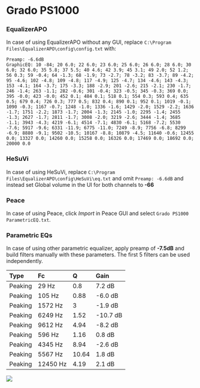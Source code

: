 # Grado PS1000

### EqualizerAPO
In case of using EqualizerAPO without any GUI, replace `C:\Program Files\EqualizerAPO\config\config.txt`
with:
```
Preamp: -6.6dB
GraphicEQ: 10 -84; 20 6.0; 22 6.0; 23 6.0; 25 6.0; 26 6.0; 28 6.0; 30 6.0; 32 6.0; 35 5.8; 37 5.5; 40 4.6; 42 3.9; 45 3.1; 49 2.0; 52 1.2; 56 0.3; 59 -0.4; 64 -1.3; 68 -1.9; 73 -2.7; 78 -3.2; 83 -3.7; 89 -4.2; 95 -4.6; 102 -4.8; 109 -4.8; 117 -4.9; 125 -4.7; 134 -4.6; 143 -4.3; 153 -4.1; 164 -3.7; 175 -3.3; 188 -2.9; 201 -2.6; 215 -2.1; 230 -1.7; 246 -1.4; 263 -1.1; 282 -0.6; 301 -0.4; 323 -0.5; 345 -0.3; 369 0.0; 395 -0.0; 423 -0.0; 452 0.1; 484 0.1; 518 0.1; 554 0.3; 593 0.4; 635 0.5; 679 0.4; 726 0.3; 777 0.5; 832 0.4; 890 0.1; 952 0.1; 1019 -0.1; 1090 -0.3; 1167 -0.7; 1248 -1.0; 1336 -1.6; 1429 -2.0; 1529 -2.2; 1636 -1.7; 1751 -2.2; 1873 -1.7; 2004 -1.3; 2145 -1.0; 2295 -1.4; 2455 -1.3; 2627 -1.7; 2811 -1.7; 3008 -2.0; 3219 -2.6; 3444 -1.4; 3685 -1.1; 3943 -4.3; 4219 -6.1; 4514 -7.1; 4830 -6.1; 5168 -7.2; 5530 -7.6; 5917 -9.6; 6331 -11.9; 6775 -11.0; 7249 -8.9; 7756 -6.8; 8299 -6.9; 8880 -9.1; 9502 -10.5; 10167 -8.8; 10879 -4.5; 11640 -0.6; 12455 0.0; 13327 0.0; 14260 0.0; 15258 0.0; 16326 0.0; 17469 0.0; 18692 0.0; 20000 0.0
```

### HeSuVi
In case of using HeSuVi, replace `C:\Program Files\EqualizerAPO\config\HeSuVi\eq.txt` and omit `Preamp:
-6.6dB` and instead set Global volume in the UI for both channels to **-66**

### Peace
In case of using Peace, click *Import* in Peace GUI and select `Grado PS1000 ParametricEQ.txt`.

### Parametric EQs
In case of using other parametric equalizer, apply preamp of **-7.5dB** and build filters manually with
these parameters. The first 5 filters can be used independently.

| Type    | Fc       |     Q | Gain     |
|:--------|:---------|:------|:---------|
| Peaking | 29 Hz    |  0.8  | 7.2 dB   |
| Peaking | 105 Hz   |  0.88 | -6.0 dB  |
| Peaking | 1572 Hz  |  3    | -1.9 dB  |
| Peaking | 6249 Hz  |  1.52 | -10.7 dB |
| Peaking | 9612 Hz  |  4.94 | -8.2 dB  |
| Peaking | 596 Hz   |  1.16 | 0.8 dB   |
| Peaking | 4345 Hz  |  8.94 | -2.6 dB  |
| Peaking | 5567 Hz  | 10.64 | 1.8 dB   |
| Peaking | 12450 Hz |  4.19 | 2.1 dB   |

![](https://raw.githubusercontent.com/jaakkopasanen/AutoEq/master/results/innerfidelity/sbaf-serious/Grado%20PS1000/Grado%20PS1000.png)